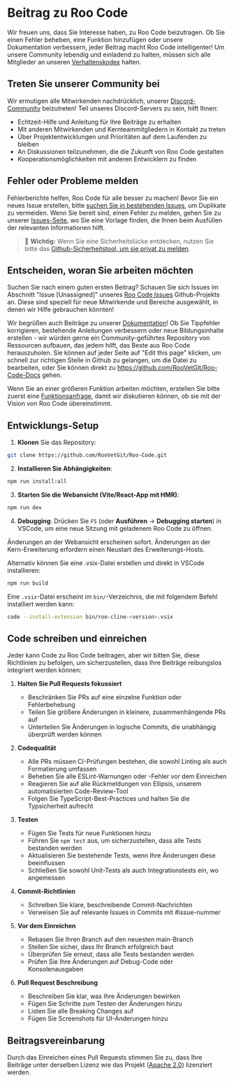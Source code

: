 # Beitrag zu Roo Code

Wir freuen uns, dass Sie Interesse haben, zu Roo Code beizutragen. Ob Sie einen Fehler beheben, eine Funktion hinzufügen oder unsere Dokumentation verbessern, jeder Beitrag macht Roo Code intelligenter! Um unsere Community lebendig und einladend zu halten, müssen sich alle Mitglieder an unseren [Verhaltenskodex](CODE_OF_CONDUCT.md) halten.

## Treten Sie unserer Community bei

Wir ermutigen alle Mitwirkenden nachdrücklich, unserer [Discord-Community](https://discord.gg/roocode) beizutreten! Teil unseres Discord-Servers zu sein, hilft Ihnen:

- Echtzeit-Hilfe und Anleitung für Ihre Beiträge zu erhalten
- Mit anderen Mitwirkenden und Kernteammitgliedern in Kontakt zu treten
- Über Projektentwicklungen und Prioritäten auf dem Laufenden zu bleiben
- An Diskussionen teilzunehmen, die die Zukunft von Roo Code gestalten
- Kooperationsmöglichkeiten mit anderen Entwicklern zu finden

## Fehler oder Probleme melden

Fehlerberichte helfen, Roo Code für alle besser zu machen! Bevor Sie ein neues Issue erstellen, bitte [suchen Sie in bestehenden Issues](https://github.com/RooVetGit/Roo-Code/issues), um Duplikate zu vermeiden. Wenn Sie bereit sind, einen Fehler zu melden, gehen Sie zu unserer [Issues-Seite](https://github.com/RooVetGit/Roo-Code/issues/new/choose), wo Sie eine Vorlage finden, die Ihnen beim Ausfüllen der relevanten Informationen hilft.

<blockquote class='warning-note'>
     🔐 <b>Wichtig:</b> Wenn Sie eine Sicherheitslücke entdecken, nutzen Sie bitte das <a href="https://github.com/RooVetGit/Roo-Code/security/advisories/new">Github-Sicherheitstool, um sie privat zu melden</a>.
</blockquote>

## Entscheiden, woran Sie arbeiten möchten

Suchen Sie nach einem guten ersten Beitrag? Schauen Sie sich Issues im Abschnitt "Issue [Unassigned]" unseres [Roo Code Issues](https://github.com/orgs/RooVetGit/projects/1) Github-Projekts an. Diese sind speziell für neue Mitwirkende und Bereiche ausgewählt, in denen wir Hilfe gebrauchen könnten!

Wir begrüßen auch Beiträge zu unserer [Dokumentation](https://docs.roocode.com/)! Ob Sie Tippfehler korrigieren, bestehende Anleitungen verbessern oder neue Bildungsinhalte erstellen - wir würden gerne ein Community-geführtes Repository von Ressourcen aufbauen, das jedem hilft, das Beste aus Roo Code herauszuholen. Sie können auf jeder Seite auf "Edit this page" klicken, um schnell zur richtigen Stelle in Github zu gelangen, um die Datei zu bearbeiten, oder Sie können direkt zu https://github.com/RooVetGit/Roo-Code-Docs gehen.

Wenn Sie an einer größeren Funktion arbeiten möchten, erstellen Sie bitte zuerst eine [Funktionsanfrage](https://github.com/RooVetGit/Roo-Code/discussions/categories/feature-requests?discussions_q=is%3Aopen+category%3A%22Feature+Requests%22+sort%3Atop), damit wir diskutieren können, ob sie mit der Vision von Roo Code übereinstimmt.

## Entwicklungs-Setup

1. **Klonen** Sie das Repository:

```sh
git clone https://github.com/RooVetGit/Roo-Code.git
```

2. **Installieren Sie Abhängigkeiten**:

```sh
npm run install:all
```

3. **Starten Sie die Webansicht (Vite/React-App mit HMR)**:

```sh
npm run dev
```

4. **Debugging**:
   Drücken Sie `F5` (oder **Ausführen** → **Debugging starten**) in VSCode, um eine neue Sitzung mit geladenem Roo Code zu öffnen.

Änderungen an der Webansicht erscheinen sofort. Änderungen an der Kern-Erweiterung erfordern einen Neustart des Erweiterungs-Hosts.

Alternativ können Sie eine .vsix-Datei erstellen und direkt in VSCode installieren:

```sh
npm run build
```

Eine `.vsix`-Datei erscheint im `bin/`-Verzeichnis, die mit folgendem Befehl installiert werden kann:

```sh
code --install-extension bin/roo-cline-<version>.vsix
```

## Code schreiben und einreichen

Jeder kann Code zu Roo Code beitragen, aber wir bitten Sie, diese Richtlinien zu befolgen, um sicherzustellen, dass Ihre Beiträge reibungslos integriert werden können:

1. **Halten Sie Pull Requests fokussiert**

    - Beschränken Sie PRs auf eine einzelne Funktion oder Fehlerbehebung
    - Teilen Sie größere Änderungen in kleinere, zusammenhängende PRs auf
    - Unterteilen Sie Änderungen in logische Commits, die unabhängig überprüft werden können

2. **Codequalität**

    - Alle PRs müssen CI-Prüfungen bestehen, die sowohl Linting als auch Formatierung umfassen
    - Beheben Sie alle ESLint-Warnungen oder -Fehler vor dem Einreichen
    - Reagieren Sie auf alle Rückmeldungen von Ellipsis, unserem automatisierten Code-Review-Tool
    - Folgen Sie TypeScript-Best-Practices und halten Sie die Typsicherheit aufrecht

3. **Testen**

    - Fügen Sie Tests für neue Funktionen hinzu
    - Führen Sie `npm test` aus, um sicherzustellen, dass alle Tests bestanden werden
    - Aktualisieren Sie bestehende Tests, wenn Ihre Änderungen diese beeinflussen
    - Schließen Sie sowohl Unit-Tests als auch Integrationstests ein, wo angemessen

4. **Commit-Richtlinien**

    - Schreiben Sie klare, beschreibende Commit-Nachrichten
    - Verweisen Sie auf relevante Issues in Commits mit #issue-nummer

5. **Vor dem Einreichen**

    - Rebasen Sie Ihren Branch auf den neuesten main-Branch
    - Stellen Sie sicher, dass Ihr Branch erfolgreich baut
    - Überprüfen Sie erneut, dass alle Tests bestanden werden
    - Prüfen Sie Ihre Änderungen auf Debug-Code oder Konsolenausgaben

6. **Pull Request Beschreibung**
    - Beschreiben Sie klar, was Ihre Änderungen bewirken
    - Fügen Sie Schritte zum Testen der Änderungen hinzu
    - Listen Sie alle Breaking Changes auf
    - Fügen Sie Screenshots für UI-Änderungen hinzu

## Beitragsvereinbarung

Durch das Einreichen eines Pull Requests stimmen Sie zu, dass Ihre Beiträge unter derselben Lizenz wie das Projekt ([Apache 2.0](../LICENSE)) lizenziert werden.
